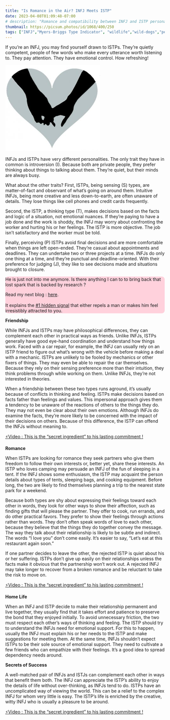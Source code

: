 ```yaml
---
title: "Is Romance in the Air? INFJ Meets ISTP"
date: 2023-04-08T01:09:48-07:00
# description: "Romance and compatibility between INFJ and ISTP personality types."
thumbnail: https://picsum.photos/id/1068/400/250
tags: ["INFJ","Myers-Briggs Type Indicator", "wildlife","wild-dogs","pets","animal-welfare"]
---
```



<!-- This is **bold** text, and this is *emphasized* text.
![infp_injf table](/infp_injf-table.jpg)
Visit the [Hugo](https://gohugo.io) website! -->

<!-- https://beaconstreetusa.com/wp/is-romance-in-the-air-infj-meets-istp -->

If you’re an INFJ, you may find yourself drawn to ISTPs. They’re quietly competent, people of few words who make every utterance worth listening to. They pay attention. They have emotional control. How refreshing!

![Romance](/heart2-300x271.jpg)

INFJs and ISTPs have very different personalities. The only trait they have in common is introversion (I). Because both are private people, they prefer thinking about things to talking about them. They’re quiet, but their minds are always busy.

What about the other traits? First, ISTPs, being sensing (S) types, are matter-of-fact and observant of what’s going on around them. Intuitive INFJs, being more creative and less down-to-earth, are often unaware of details. They lose things like cell phones and credit cards frequently.

Second, the ISTP, a thinking type (T), makes decisions based on the facts and logic of a situation, not emotional nuances. If they’re paying to have a job done and the work is shoddy, the INFJ may worry about confronting the worker and hurting his or her feelings. The ISTP is more objective. The job isn’t satisfactory and the worker must be told.

Finally, perceiving (P) ISTPs avoid final decisions and are more comfortable when things are left open-ended. They’re casual about appointments and deadlines. They can undertake two or three projects at a time. INFJs do only one thing at a time, and they’re punctual and deadline-oriented. With their preference for judging (J), they like to see decisions made and situations brought to closure.

<div style="background-color: #FFD1DC; border-radius: 9px;">
He is just not into me anymore. Is there anything I can to to bring back that lost spark that is backed by research ? 

Read my next blog : <a id="aflink" href="/wp/what-makes-him-want-only-you" class="two" target="_blank" title="Video : This is the “secret ingredient” to his lasting commitment">here</a>.</br></br>It explains the <a id="aflink" href="/wp/what-makes-him-want-only-you" class="two" target="_blank" title="Video : This is the “secret ingredient” to his lasting commitment">#1 hidden signal</a> that either repels a man or makes 
him feel irresistibly attracted to you.
</div>

**Friendship**

While INFJs and ISTPs may have philosophical differences, they can complement each other in practical ways as friends. Unlike INFJs, ISTPs generally have good eye-hand coordination and understand how things work. Faced with a car repair, for example, the INFJ can usually rely on an ISTP friend to figure out what’s wrong with the vehicle before making a deal with a mechanic. ISTPs are unlikely to be fooled by mechanics or other fixers of things. They may even be able to repair the car themselves. Because they rely on their sensing preference more than their intuition, they think problems through while working on them. Unlike INFJs, they’re not interested in theories.

When a friendship between these two types runs aground, it’s usually because of conflicts in thinking and feeling. ISTPs make decisions based on facts father than feelings and values. This impersonal approach gives them a tendency to be unaware of the reactions of others to the things they do. They may not even be clear about their own emotions. Although INFJs do examine the facts, they’re more likely to be concerned with the impact of their decisions on others. Because of this difference, the ISTP can offend the INFJs without meaning to.

<p><a id="aflink" href="https://hop.clickbank.net/?affiliate=klayu&vendor=hissecret&lp=0" class="one" target="_blank" title="⚡Video : This is the “secret ingredient” to his lasting commitment !">⚡Video : This is the “secret ingredient” to his lasting commitment !</a></p>

**Romance**

When ISTPs are looking for romance they seek partners who give them freedom to follow their own interests or, better yet, share these interests. An ISTP who loves camping may persuade an INFJ of the fun of sleeping in a tent. If the INFJ shows some enthusiasm, the ISTP may acquaint the person details about types of tents, sleeping bags, and cooking equipment. Before long, the two are likely to find themselves planning a trip to the nearest state park for a weekend.

Because both types are shy about expressing their feelings toward each other in words, they look for other ways to show their affection, such as finding gifts that will please the partner. They offer to cook, run errands, and do other practical favors. They prefer to show their feelings through actions rather than words. They don’t often speak words of love to each other, because they believe that the things they do together convey the message. The way they talk about their relationship is likely to be subtle and indirect. The words “I love you” don’t come easily. It’s easier to say, “Let’s eat at this restaurant again soon.”

If one partner decides to leave the other, the rejected ISTP is quiet about his or her suffering. ISTPs don’t give up easily on their relationships unless the facts make it obvious that the partnership won’t work out. A rejected INFJ may take longer to recover from a broken romance and be reluctant to take the risk to move on.

<p><a id="aflink" href="https://hop.clickbank.net/?affiliate=klayu&vendor=hissecret&lp=0" class="one" target="_blank" title="⚡Video : This is the “secret ingredient” to his lasting commitment !">⚡Video : This is the “secret ingredient” to his lasting commitment !</a></p>

**Home Life**

When an INFJ and ISTP decide to make their relationship permanent and live together, they usually find that it takes effort and patience to preserve the bond that they enjoyed initially. To avoid unnecessary friction, the two must respect each other’s ways of thinking and feeling. The ISTP should try to understand the INFJs need for emotional support. For this to happen, usually the INFJ must explain his or her needs to the ISTP and make suggestions for meeting them. At the same time, INFJs shouldn’t expect ISTPs to be their sole source of emotional support. They need to cultivate a few friends who can empathize with their feelings. It’s a good idea to spread dependency needs around.

**Secrets of  Success**

A well-matched pair of INFJs and ISTJs can complement each other in ways that benefit them both. The INFJ can appreciate the ISTP’s ability to enjoy the details of life without over-thinking, as INFJs tend to do. ISTPs have an uncomplicated way of viewing the world. This can be a relief to the complex INFJ for whom very little is easy. The ISTP’s life is enriched by the creative, witty INFJ who is usually a pleasure to be around.

<p><a id="aflink" href="https://hop.clickbank.net/?affiliate=klayu&vendor=hissecret&lp=0" class="one" target="_blank" title="⚡Video : This is the “secret ingredient” to his lasting commitment !">⚡Video : This is the “secret ingredient” to his lasting commitment !</a></p>